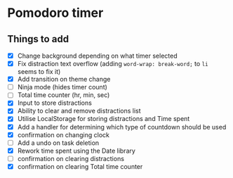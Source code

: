 # Pomodoro timer





## Things to add

* [x] Change background depending on what timer selected
* [x] Fix distraction text overflow (adding `word-wrap: break-word;` to `li` seems to fix it)
* [x] Add transition on theme change
* [ ] Ninja mode (hides timer count)
* [ ] Total time counter (hr, min, sec)
* [x] Input to store distractions
* [x] Ability to clear and remove distractions list
* [x] Utilise LocalStorage for storing distractions and Time spent
* [x] Add a handler for determining which type of countdown should be used
* [x] confirmation on changing clock
* [ ] Add a undo on task deletion
* [x] Rework time spent using the Date library
* [ ] confirmation on clearing distractions
* [x] confirmation on clearing Total time counter